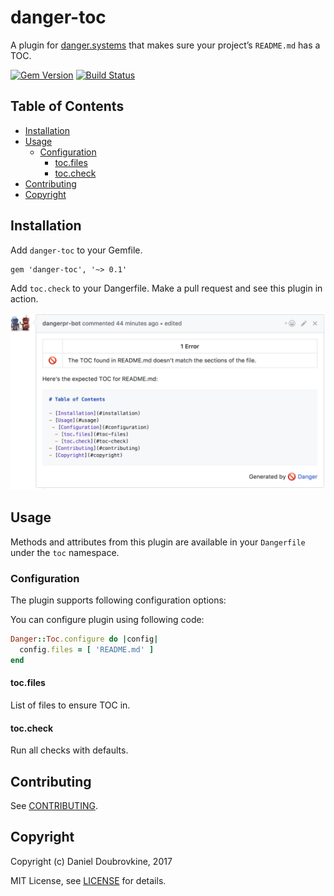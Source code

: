 # danger-toc

A plugin for [danger.systems](http://danger.systems) that makes sure your project’s `README.md` has a TOC.

[![Gem Version](https://badge.fury.io/rb/danger-toc.svg)](https://badge.fury.io/rb/danger-toc)
[![Build Status](https://travis-ci.org/dblock/danger-toc.svg?branch=master)](https://travis-ci.org/dblock/danger-toc)

## Table of Contents

- [Installation](#installation)
- [Usage](#usage)
  - [Configuration](#configuration)
    - [toc.files](#toc-files)
    - [toc.check](#toc-check)
- [Contributing](#contributing)
- [Copyright](#copyright)

## Installation

Add `danger-toc` to your Gemfile.

```
gem 'danger-toc', '~> 0.1'
```

Add `toc.check` to your Dangerfile. Make a pull request and see this plugin in action.

<img src='images/toc-missing.png'>

## Usage

Methods and attributes from this plugin are available in your `Dangerfile` under the `toc` namespace.

### Configuration

The plugin supports following configuration options:

You can configure plugin using following code:
```ruby
Danger::Toc.configure do |config|
  config.files = [ 'README.md' ]
end
```

#### toc.files

List of files to ensure TOC in.

#### toc.check

Run all checks with defaults.

## Contributing

See [CONTRIBUTING](CONTRIBUTING.md).

## Copyright

Copyright (c) Daniel Doubrovkine, 2017

MIT License, see [LICENSE](LICENSE.txt) for details.
